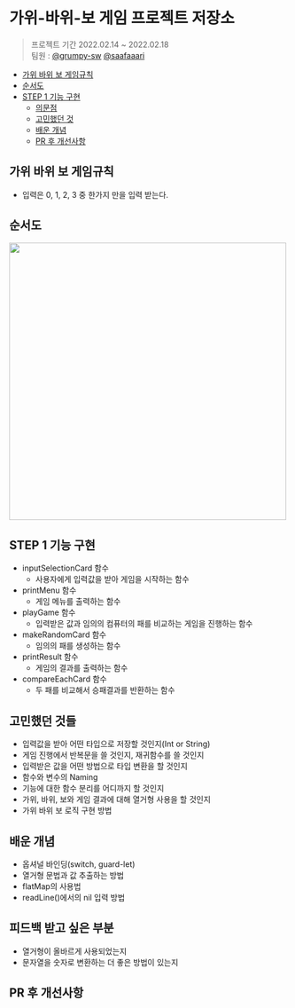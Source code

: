 # 가위-바위-보 게임 프로젝트 저장소
> 프로젝트 기간 2022.02.14 ~ 2022.02.18 <br/>
팀원 : [@grumpy-sw](https://github.com/grumpy-sw) [@saafaaari](https://github.com/saafaaari)

- [가위 바위 보 게임규칙](#가위-바위-보-게임규칙)
- [순서도](#순서도)
- [STEP 1 기능 구현](#step-1-기능-구현)
    + [의문점](#의문점)
    + [고민했던 것](#고민했던-것들)
    + [배운 개념](#배운-개념)
    + [PR 후 개선사항](#pr-후-개선사항)

## 가위 바위 보 게임규칙
* 입력은 0, 1, 2, 3 중 한가지 만을 입력 받는다.<br/>


## 순서도
<img src = "https://user-images.githubusercontent.com/91936941/154011096-fcb0d0f5-bcf8-41f8-8f3b-5db47c1ed709.png" width="500px">

## STEP 1 기능 구현
- inputSelectionCard 함수
    - 사용자에게 입력값을 받아 게임을 시작하는 함수
- printMenu 함수
    - 게임 메뉴를 출력하는 함수
- playGame 함수
    - 입력받은 값과 임의의 컴퓨터의 패를 비교하는 게임을 진행하는 함수
- makeRandomCard 함수
    - 임의의 패를 생성하는 함수
- printResult 함수
    - 게임의 결과를 출력하는 함수
- compareEachCard 함수
    - 두 패를 비교해서 승패결과를 반환하는 함수
    
## 고민했던 것들
- 입력값을 받아 어떤 타입으로 저장할 것인지(Int or String)
- 게임 진행에서 반복문을 쓸 것인지, 재귀함수를 쓸 것인지
- 입력받은 값을 어떤 방법으로 타입 변환을 할 것인지
- 함수와 변수의 Naming
- 기능에 대한 함수 분리를 어디까지 할 것인지
- 가위, 바위, 보와 게임 결과에 대해 열거형 사용을 할 것인지
- 가위 바위 보 로직 구현 방법

## 배운 개념
- 옵셔널 바인딩(switch, guard-let)
- 열거형 문법과 값 추출하는 방법
- flatMap의 사용법
- readLine()에서의 nil 입력 방법

## 피드백 받고 싶은 부분
- 열거형이 올바르게 사용되었는지
- 문자열을 숫자로 변환하는 더 좋은 방법이 있는지

## PR 후 개선사항
